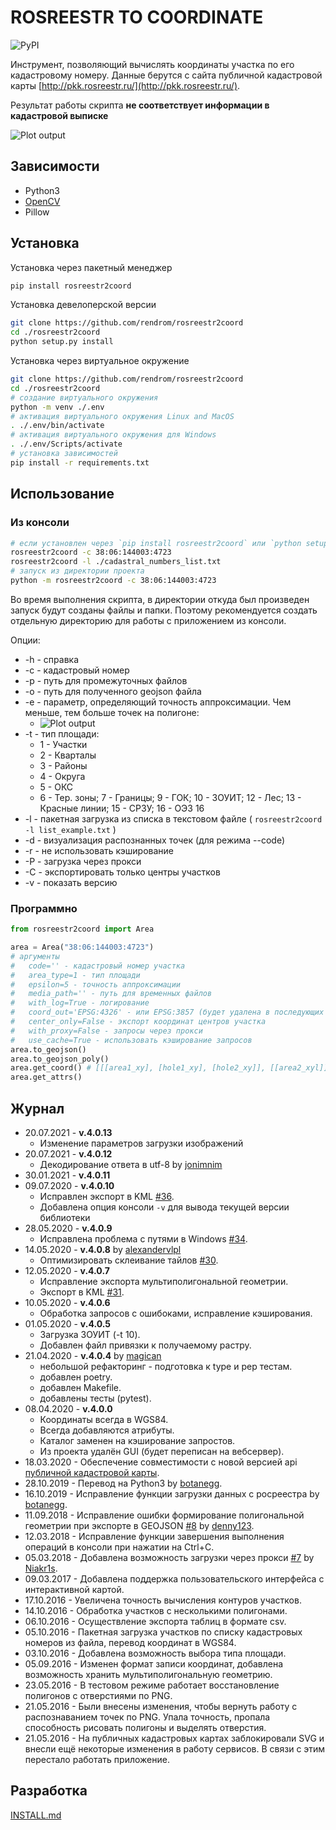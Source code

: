 # ROSREESTR TO COORDINATE

![PyPI](https://img.shields.io/pypi/v/rosreestr2coord?style=flat-square)

Инструмент, позволяющий вычислять координаты участка по его кадастровому номеру.
Данные берутся с сайта публичной кадастровой карты [http://pkk.rosreestr.ru/](http://pkk.rosreestr.ru/).

Результат работы скрипта **не соответствует информации в кадастровой выписке**

<!-- Актуальные КПТ/КВЗУ в удобном формате ГИС __соответствующие официальным данным__ можно заказать на [data.nextgis.com](https://data.nextgis.com/ru/cadastre/) -->

![Plot output](https://raw.githubusercontent.com/rendrom/rosreestr2coord/master/images/plot_example.png)

## Зависимости

- Python3
- [OpenCV](http://opencv.org/)
- Pillow

## Установка

Установка через пакетный менеджер

```bash
pip install rosreestr2coord
```

Установка девелоперской версии

```bash
git clone https://github.com/rendrom/rosreestr2coord
cd ./rosreestr2coord
python setup.py install
```

Установка через виртуальное окружение

```bash
git clone https://github.com/rendrom/rosreestr2coord
cd ./rosreestr2coord
# создание виртуального окружения
python -m venv ./.env
# активация виртуального окружения Linux and MacOS
. ./.env/bin/activate
# активация виртуального окружения для Windows
. ./.env/Scripts/activate
# установка зависимостей
pip install -r requirements.txt
```

## Использование

### Из консоли

```bash
# если установлен через `pip install rosreestr2coord` или `python setup.py install`
rosreestr2coord -c 38:06:144003:4723
rosreestr2coord -l ./cadastral_numbers_list.txt
# запуск из директории проекта
python -m rosreestr2coord -c 38:06:144003:4723
```

Во время выполнения скрипта, в директории откуда был произведен запуск будут созданы файлы и папки.
Поэтому рекомендуется создать отдельную директорию для работы с приложением из консоли.

Опции:

- -h - справка
- -c - кадастровый номер
- -p - путь для промежуточных файлов
- -o - путь для полученного geojson файла
- -e - параметр, определяющий точность аппроксимации. Чем меньше, тем больше точек на полигоне:
  - ![Plot output](https://raw.githubusercontent.com/rendrom/rosreestr2coord/master/images/epsilon.png)
- -t - тип площади:
  - 1 - Участки
  - 2 - Кварталы
  - 3 - Районы
  - 4 - Округа
  - 5 - ОКС
  - 6 - Тер. зоны; 7 - Границы; 9 - ГОК; 10 - ЗОУИТ; 12 - Лес; 13 - Красные линии; 15 - СРЗУ; 16 - ОЭЗ 16
- -l - пакетная загрузка из списка в текстовом файле ( `rosreestr2coord -l list_example.txt` )
- -d - визуализация распознанных точек (для режима --code)
- -r - не использовать кэширование
- -P - загрузка через прокси
- -C - экспортировать только центры участков
- -v - показать версию

### Программно

```python
from rosreestr2coord import Area

area = Area("38:06:144003:4723")
# аргументы
#   code='' - кадастровый номер участка
#   area_type=1 - тип площади
#   epsilon=5 - точность аппроксимации
#   media_path='' - путь для временных файлов
#   with_log=True - логирование
#   coord_out='EPSG:4326' - или EPSG:3857 (будет удалена в последующих версиях)
#   center_only=False - экспорт координат центров участка
#   with_proxy=False - запросы через прокси
#   use_cache=True - использовать кэширование запросов
area.to_geojson()
area.to_geojson_poly()
area.get_coord() # [[[area1_xy], [hole1_xy], [hole2_xy]], [[area2_xyl]]]
area.get_attrs()
```

## Журнал

- 20.07.2021 - **v.4.0.13**
  - Изменение параметров загрузки изображений
- 20.07.2021 - **v.4.0.12**
  - Декодирование ответа в utf-8 by [jonimnim](https://github.com/jonimnim)
- 30.01.2021 - **v.4.0.11**
- 09.07.2020 - **v.4.0.10**
  - Исправлен экспорт в KML [#36](https://github.com/rendrom/rosreestr2coord/issues/36).
  - Добавлена опция консоли `-v` для вывода текущей версии библиотеки
- 28.05.2020 - **v.4.0.9**
  - Исправлена проблема с путями в Windows [#34](https://github.com/rendrom/rosreestr2coord/issues/30).
- 14.05.2020 - **v.4.0.8** by [alexandervlpl](https://github.com/alexandervlpl)
  - Оптимизировать склеивание тайлов [#30](https://github.com/rendrom/rosreestr2coord/issues/30).
- 12.05.2020 - **v.4.0.7**
  - Исправление экспорта мультиполигональной геометрии.
  - Экспорт в KML [#31](https://github.com/rendrom/rosreestr2coord/issues/31).
- 10.05.2020 - **v.4.0.6**
  - Обработка запросов с ошибоками, исправление кэширования.
- 01.05.2020 - **v.4.0.5**
  - Загрузка ЗОУИТ (-t 10).
  - Добавлен файл привязки к получаемому растру.
- 21.04.2020 - **v.4.0.4** by [magican](https://github.com/magican)
  - небольшой рефакторинг - подготовка к type и pep тестам.
  - добавлен poetry.
  - добавлен Makefile.
  - добавлены тесты (pytest).
- 08.04.2020 - **v.4.0.0**
  - Координаты всегда в WGS84.
  - Всегда добавляются атрибуты.
  - Каталог заменен на кэширование запростов.
  - Из проекта удалён GUI (будет переписан на вебсервер).
- 18.03.2020 - Обеспечение совместимости с новой версией api [публичной кадастровой карты](https://pkk.rosreestr.ru/).
- 28.10.2019 - Перевод на Python3 by [botanegg](https://github.com/botanegg).
- 16.10.2019 - Исправление функции загрузки данных с росреестра by [botanegg](https://github.com/botanegg).
- 11.09.2018 - Исправление ошибки формирование полигональной геометрии при экспорте в GEOJSON [#8](https://github.com/rendrom/rosreestr2coord/issues/8) by [denny123](https://github.com/denny123).
- 12.03.2018 - Исправление функции завершения выполнения операций в консоли при нажатии на Ctrl+C.
- 05.03.2018 - Добавлена возможность загрузки через прокси [#7](https://github.com/rendrom/rosreestr2coord/issues/5) by [Niakr1s](https://github.com/Niakr1s).
- 09.03.2017 - Добавлена поддержка пользовательского интерфейса с интерактивной картой.
- 17.10.2016 - Увеличена точность вычисления контуров участков.
- 14.10.2016 - Обработка участков с несколькими полигонами.
- 06.10.2016 - Осуществление экспорта таблиц в формате csv.
- 05.10.2016 - Пакетная загрузка участков по списку кадастровых номеров из файла, перевод координат в WGS84.
- 03.10.2016 - Добавлена возможность выбора типа площади.
- 05.09.2016 - Изменен формат записи координат, добавлена возможность хранить мультиполигональную геометрию.
- 23.05.2016 - В тестовом режиме работает восстановление полигонов с отверстиями по PNG.
- 21.05.2016 - Были внесены изменения, чтобы вернуть работу с распознаванием точек по PNG. Упала точность, пропала способность рисовать полигоны и выделять отверстия.
- 21.05.2016 - На публичных кадастровых картах заблокировали SVG и внесли ещё некоторые изменения в работу сервисов. В связи с этим перестало работать приложение.

## Разработка

[INSTALL.md](https://github.com/rendrom/rosreestr2coord/edit/master/README.md)
